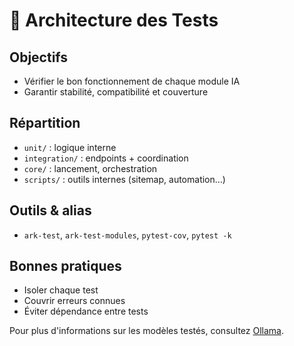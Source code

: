# 🧪 Architecture des Tests

## Objectifs
- Vérifier le bon fonctionnement de chaque module IA
- Garantir stabilité, compatibilité et couverture

## Répartition
- `unit/` : logique interne
- `integration/` : endpoints + coordination
- `core/` : lancement, orchestration
- `scripts/` : outils internes (sitemap, automation…)

## Outils & alias
- `ark-test`, `ark-test-modules`, `pytest-cov`, `pytest -k`

## Bonnes pratiques
- Isoler chaque test
- Couvrir erreurs connues
- Éviter dépendance entre tests

Pour plus d'informations sur les modèles testés, consultez [Ollama](ollama.md).